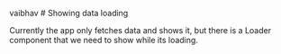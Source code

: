 vaibhav # Showing data loading

Currently the app only fetches data and shows it, but there is a Loader component that we need to show while its loading.


